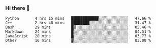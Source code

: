 ### Hi there 👋

<!--START_SECTION:waka-->

```text
Python       4 hrs 15 mins   ████████████░░░░░░░░░░░░░   47.66 %
C++          2 hrs 48 mins   ████████░░░░░░░░░░░░░░░░░   31.47 %
Bash         29 mins         █▒░░░░░░░░░░░░░░░░░░░░░░░   05.46 %
Markdown     24 mins         █░░░░░░░░░░░░░░░░░░░░░░░░   04.51 %
JavaScript   20 mins         █░░░░░░░░░░░░░░░░░░░░░░░░   03.77 %
Other        16 mins         ▓░░░░░░░░░░░░░░░░░░░░░░░░   03.00 %
```

<!--END_SECTION:waka-->
